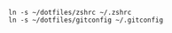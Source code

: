 ```git clone --recurse-submodules https://github.com/numbahs/dotfiles.git
ln -s ~/dotfiles/zshrc ~/.zshrc
ln -s ~/dotfiles/gitconfig ~/.gitconfig
```
